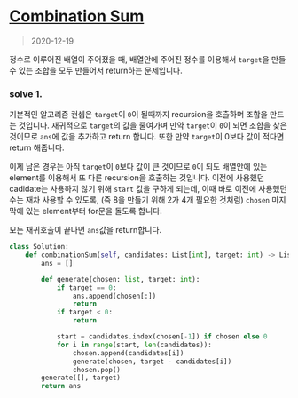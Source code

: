 # [Combination Sum](https://leetcode.com/problems/combination-sum/)

> 2020-12-19

정수로 이루어진 배열이 주어졌을 때, 배열안에 주어진 정수를 이용해서 `target`을 만들 수 있는 조합을 모두 만들어서 return하는 문제입니다.

### solve 1.
기본적인 알고리즘 컨셉은 `target`이 `0`이 될때까지 recursion을 호출하며 조합을 만드는 것입니다.
재귀적으로 `target`의 값을 줄여가며 만약 `target`이 `0`이 되면 조합을 찾은 것이므로 `ans`에 값을 추가하고 return 합니다.
또한 만약 `target`이 0보다 값이 적다면 return 해줍니다.

이제 남은 경우는 아직 `target`이 `0`보다 값이 큰 것이므로 `0`이 되도 배열안에 있는 element를 이용해서 또 다른 recursion을 호출하는 것입니다.
이전에 사용했던 cadidate는 사용하지 않기 위해 `start` 값을 구하게 되는데, 
이때 바로 이전에 사용했던 수는 재차 사용할 수 있도록, (즉 8을 만들기 위해 2가 4개 필요한 것처럼)
`chosen` 마지막에 있는 element부터 for문을 돌도록 합니다.

모든 재귀호출이 끝나면 `ans`값을 return합니다.

```python
class Solution:
    def combinationSum(self, candidates: List[int], target: int) -> List[List[int]]:
        ans = []

        def generate(chosen: list, target: int):
            if target == 0:
                ans.append(chosen[:])
                return
            if target < 0:
                return

            start = candidates.index(chosen[-1]) if chosen else 0
            for i in range(start, len(candidates)):
                chosen.append(candidates[i])
                generate(chosen, target - candidates[i])
                chosen.pop()
        generate([], target)
        return ans
```